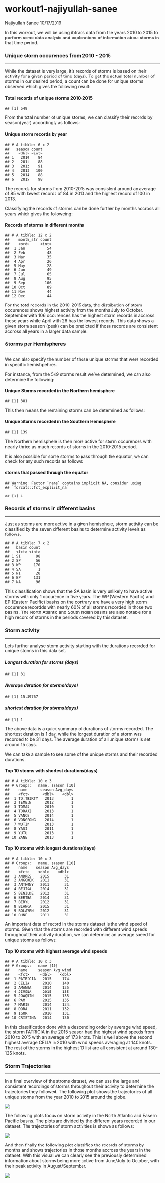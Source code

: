 workout1-najiyullah-sanee
================
Najiyullah Sanee
10/17/2019

In this workout, we will be using ibtracs data from the years 2010 to
2015 to perform some data analysis and explorations of information about
storms in that time period.

  
  

### Unique storm occurences from 2010 - 2015

-----

While the dataset is very large, it’s records of storms is based on
their activity for a given period of time (days). To get the actual
total number of storms in our desired period, a count can be done for
unique storms observed which gives the following result:

#### Total records of unique storms 2010-2015

    ## [1] 549

From the total number of unique storms, we can classify their records by
season(year) accordingly as follows:

#### Unique storm records by year

    ## # A tibble: 6 x 2
    ##   season count
    ##    <dbl> <int>
    ## 1   2010    84
    ## 2   2011    88
    ## 3   2012    91
    ## 4   2013   100
    ## 5   2014    88
    ## 6   2015    98

The records for storms from 2010-2015 was consistent around an average
of 85 with lowest records of 84 in 2010 and the highest record of 100 in
2013.

Classifying the records of storms can be done further by months accross
all years which gives the followeing:

#### Records of storms in different months

    ## # A tibble: 12 x 2
    ##    month_str count
    ##    <ord>     <int>
    ##  1 Jan          54
    ##  2 Feb          48
    ##  3 Mar          35
    ##  4 Apr          26
    ##  5 May          28
    ##  6 Jun          49
    ##  7 Jul          65
    ##  8 Aug          95
    ##  9 Sep         106
    ## 10 Oct          89
    ## 11 Nov          44
    ## 12 Dec          44

For the total records in the 2010-2015 data, the distribution of storm
occurences shows highest activity from the months July to October.
September with 106 occurences has the highest storm records in accross
these years while April with 26 has the lowest records. This data shows
a given storm season (peak) can be predicted if those records are
consistent accross all years in a larger data sample.

  
  

### Storms per Hemispheres

-----

We can also specify the number of those unique storms that were recorded
in specific hemishpehres.

For instance, from the 549 storms result we’ve determined, we can also
determine the following:

#### Unique Storms recorded in the Northern hemisphere

    ## [1] 381

This then means the remaining storms can be determined as follows:

#### Unique Storms recorded in the Southern Hemisphere

    ## [1] 139

The Northern hemisphere is then more active for storm occurences with
nearly thrice as much records of storms in the 2010-2015 period.

  
  

It is also possible for some storms to pass through the equator, we can
check for any such records as follows:

#### storms that passed through the equator

    ## Warning: Factor `name` contains implicit NA, consider using
    ## `forcats::fct_explicit_na`

    ## [1] 1

### Records of storms in different basins

-----

Just as storms are more active in a given hemisphere, storm activity can
be classified by the seven different basins to determine activity levels
as follows:

    ## # A tibble: 7 x 2
    ##   basin count
    ##   <fct> <int>
    ## 1 SI       98
    ## 2 SP       56
    ## 3 WP      170
    ## 4 SA        1
    ## 5 NI       28
    ## 6 EP      131
    ## 7 NA       96

This classification shows that the SA basin is very unlikely to have
active storms with only 1 occurence in five years. The WP (Western
Pacific) and EP (Eastern Pacific) basins on the contrary are have a very
high storm occurence recordds with nearly 60% of all storms recorded in
those two basins. The North Atlantic and South Indian basins are also
notable for a high record of storms in the periods covered by this
dataset.

### Storm activity

-----

Lets further analyse storm activity starting with the durations recorded
for unique storms in this data set.

##### Longest duration for storms (days)

    ## [1] 31

##### Average duration for storms(days)

    ## [1] 15.89767

##### shortest duration for storms(days)

    ## [1] 1

The above data is a quick summary of durations of storms recorded. The
shortest duration is 1 day, while the longest duration of a storm was
recorded to be 31 days. The average duration of all unique storms is set
around 15 days.

We can take a sample to see some of the unique storms and their recorded
durations.

#### Top 10 storms with shortest durations(days)

    ## # A tibble: 10 x 3
    ## # Groups:   name, season [10]
    ##    name      season Avg_days
    ##    <fct>      <dbl>    <dbl>
    ##  1 TD:THIRTY   2013        1
    ##  2 TEMBIN      2012        1
    ##  3 TOMAS       2010        1
    ##  4 TORAJI      2013        1
    ##  5 VANCE       2014        1
    ##  6 VONGFONG    2014        1
    ##  7 WUTIP       2013        1
    ##  8 YASI        2011        1
    ##  9 YUTU        2013        1
    ## 10 ZANE        2013        1

#### Top 10 storms with longest durations(days)

    ## # A tibble: 10 x 3
    ## # Groups:   name, season [10]
    ##    name    season Avg_days
    ##    <fct>    <dbl>    <dbl>
    ##  1 ANDRES    2015       31
    ##  2 ANGGREK   2011       31
    ##  3 ANTHONY   2011       31
    ##  4 BEJISA    2014       31
    ##  5 BENILDE   2012       31
    ##  6 BERTHA    2014       31
    ##  7 BERYL     2012       31
    ##  8 BLANCA    2015       31
    ##  9 BOLAVEN   2012       31
    ## 10 BUNE      2011       31

  
  

An important data of record in the storms dataset is the wind speed of
storms. Given that the storms are recorded with different wind speeds
throughout their activity duration, we can determine an average speed
for unique storms as follows:

#### Top 10 storms with highest average wind speeds

    ## # A tibble: 10 x 3
    ## # Groups:   name [10]
    ##    name     season Avg_wind
    ##    <fct>     <dbl>    <dbl>
    ##  1 PATRICIA   2015     174.
    ##  2 CELIA      2010     140 
    ##  3 AMANDA     2014     135 
    ##  4 JIMENA     2015     135 
    ##  5 JOAQUIN    2015     135 
    ##  6 PAM        2015     135 
    ##  7 MARIE      2014     134.
    ##  8 DORA       2011     132.
    ##  9 IGOR       2010     131.
    ## 10 CRISTINA   2014     130

In this classification done with a descending order by average wind
speed, the storm PATRICIA in the 2015 season had the highest wind speeds
from 2010 to 2015 with an average of 173 knots. This is well above the
second highest average CELIA in 2010 with wind speeds averaging at 140
knots. The rest of the storms in the highest 10 list are all consistent
at around 130-135 knots.

  
  
  
  

### Storm Trajectories

-----

In a final overview of the stroms dataset, we can use the large and
consistent recordings of storms throughout their activity to determine
the trajectories they followed. The following plot shows the
trajectories of all unique storms from the year 2010 to 2015 around the
globe.

<img src="../images/map-all-storms.png" style="display: block; margin: auto;" />

  
  
  
  
  
  

The following plots focus on storm activity in the North Atlantic and
Easern Pacific basins. The plots are divided by the different years
recorded in our dataset. The trajectories of storm activities is shown
as follows:

<img src="../images/map-ep-na-storms-by-year.png" style="display: block; margin: auto;" />

  
  
  
  
  

And then finally the following plot classifies the records of storms by
months and shows trajectories in those months accross the years in the
dataset. With this visual we can clearly see the previously determined
information about storms being more active from June/July to October,
with their peak activity in August/September.

<img src="../images/map-ep-na-storms-by-month.png" style="display: block; margin: auto;" />
